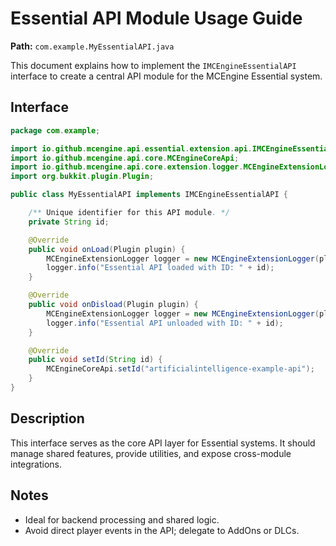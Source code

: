 
# Essential API Module Usage Guide

**Path:** `com.example.MyEssentialAPI.java`

This document explains how to implement the `IMCEngineEssentialAPI` interface to create a central API module for the MCEngine Essential system.

## Interface

```java
package com.example;

import io.github.mcengine.api.essential.extension.api.IMCEngineEssentialAPI;
import io.github.mcengine.api.core.MCEngineCoreApi;
import io.github.mcengine.api.core.extension.logger.MCEngineExtensionLogger;
import org.bukkit.plugin.Plugin;

public class MyEssentialAPI implements IMCEngineEssentialAPI {

    /** Unique identifier for this API module. */
    private String id;

    @Override
    public void onLoad(Plugin plugin) {
        MCEngineExtensionLogger logger = new MCEngineExtensionLogger(plugin, "API", id);
        logger.info("Essential API loaded with ID: " + id);
    }

    @Override
    public void onDisload(Plugin plugin) {
        MCEngineExtensionLogger logger = new MCEngineExtensionLogger(plugin, "API", id);
        logger.info("Essential API unloaded with ID: " + id);
    }

    @Override
    public void setId(String id) {
        MCEngineCoreApi.setId("artificialintelligence-example-api");
    }
}
```

## Description

This interface serves as the core API layer for Essential systems. It should manage shared features, provide utilities, and expose cross-module integrations.

## Notes

- Ideal for backend processing and shared logic.
- Avoid direct player events in the API; delegate to AddOns or DLCs.
